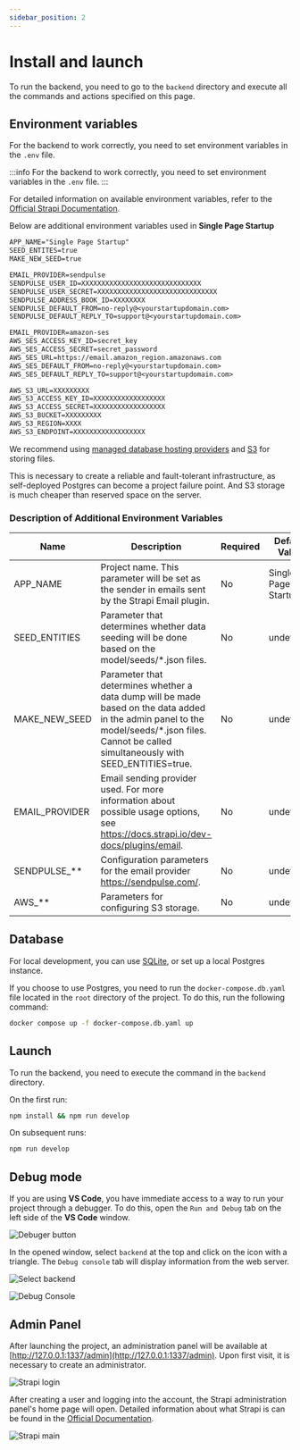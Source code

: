 ```yaml
---
sidebar_position: 2
---
```


# Install and launch

To run the backend, you need to go to the `backend` directory and execute all the commands and actions specified on this page.

## Environment variables

For the backend to work correctly, you need to set environment variables in the `.env` file.

:::info
For the backend to work correctly, you need to set environment variables in the `.env` file.
:::

For detailed information on available environment variables, refer to the [Official Strapi Documentation](https://docs.strapi.io/dev-docs/configurations).

Below are additional environment variables used in **Single Page Startup**

```txt title=".env"
APP_NAME="Single Page Startup"
SEED_ENTITES=true
MAKE_NEW_SEED=true

EMAIL_PROVIDER=sendpulse
SENDPULSE_USER_ID=XXXXXXXXXXXXXXXXXXXXXXXXXXXXXX
SENDPULSE_USER_SECRET=XXXXXXXXXXXXXXXXXXXXXXXXXXXXXX
SENDPULSE_ADDRESS_BOOK_ID=XXXXXXXX
SENDPULSE_DEFAULT_FROM=no-reply@<yourstartupdomain.com>
SENDPULSE_DEFAULT_REPLY_TO=support@<yourstartupdomain.com>

EMAIL_PROVIDER=amazon-ses
AWS_SES_ACCESS_KEY_ID=secret_key
AWS_SES_ACCESS_SECRET=secret_password
AWS_SES_URL=https://email.amazon_region.amazonaws.com
AWS_SES_DEFAULT_FROM=no-reply@<yourstartupdomain.com>
AWS_SES_DEFAULT_REPLY_TO=support@<yourstartupdomain.com>

AWS_S3_URL=XXXXXXXXX
AWS_S3_ACCESS_KEY_ID=XXXXXXXXXXXXXXXXXX
AWS_S3_ACCESS_SECRET=XXXXXXXXXXXXXXXXXX
AWS_S3_BUCKET=XXXXXXXXX
AWS_S3_REGION=XXXX
AWS_S3_ENDPOINT=XXXXXXXXXXXXXXXXXX
```

We recommend using [managed database hosting providers](https://www.digitalocean.com/products/managed-databases-postgresql) and [S3](https://www.digitalocean.com/products/spaces) for storing files.

This is necessary to create a reliable and fault-tolerant infrastructure, as self-deployed Postgres can become a project failure point. And S3 storage is much cheaper than reserved space on the server.

### Description of Additional Environment Variables

| Name            | Description                                                                                                                                                                                      | Required | Default Value       |
| --------------- | ------------------------------------------------------------------------------------------------------------------------------------------------------------------------------------------------ | -------- | ------------------- |
| APP_NAME        | Project name. This parameter will be set as the sender in emails sent by the Strapi Email plugin.                                                                                                | No       | Single Page Startup |
| SEED_ENTITIES   | Parameter that determines whether data seeding will be done based on the model/seeds/\*.json files.                                                                                              | No       | undefined           |
| MAKE_NEW_SEED   | Parameter that determines whether a data dump will be made based on the data added in the admin panel to the model/seeds/\*.json files. Cannot be called simultaneously with SEED_ENTITIES=true. | No       | undefined           |
| EMAIL_PROVIDER  | Email sending provider used. For more information about possible usage options, see https://docs.strapi.io/dev-docs/plugins/email.                                                               | No       | undefined           |
| SENDPULSE\_\*\* | Configuration parameters for the email provider https://sendpulse.com/.                                                                                                                          | No       | undefined           |
| AWS\_\*\*       | Parameters for configuring S3 storage.                                                                                                                                                           | No       | undefined           |

## Database

For local development, you can use [SQLite](https://docs.strapi.io/dev-docs/configurations/database), or set up a local Postgres instance.

If you choose to use Postgres, you need to run the `docker-compose.db.yaml` file located in the `root` directory of the project. To do this, run the following command:

```bash
docker compose up -f docker-compose.db.yaml up
```

## Launch

To run the backend, you need to execute the command in the `backend` directory.

On the first run:

```bash
npm install && npm run develop
```

On subsequent runs:

```bash
npm run develop
```

## Debug mode

If you are using **VS Code**, you have immediate access to a way to run your project through a debugger. To do this, open the `Run and Debug` tab on the left side of the **VS Code** window.

![Debuger button](./img/debug-button.png)

In the opened window, select `backend` at the top and click on the icon with a triangle. The `Debug console` tab will display information from the web server.

![Select backend](./img/select-backend.png)

![Debug Console](./img/debug-console.png)

## Admin Panel

After launching the project, an administration panel will be available at [http://127.0.0.1:1337/admin](http://127.0.0.1:1337/admin). Upon first visit, it is necessary to create an administrator.

![Strapi login](./img/strapi-login.png)

After creating a user and logging into the account, the Strapi administration panel's home page will open. Detailed information about what Strapi is can be found in the [Official Documentation](https://docs.strapi.io/dev-docs/quick-start).

![Strapi main](./img/strapi-main.png)
